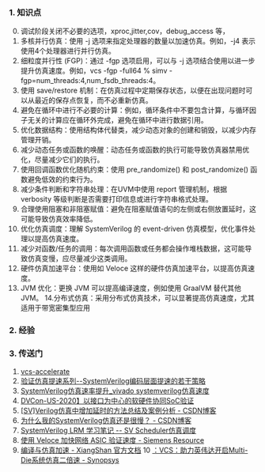 ### 1. 知识点
0. 调试阶段关闭不必要的选项，xproc,jitter,cov，debug_access 等，
1. 多核并行仿真：使用 -j 选项来指定处理器的数量以加速仿真。例如，-j4 表示使用4个处理器进行并行仿真。
2. 细粒度并行性 (FGP)：通过 -fgp 选项启用，可以与 -j 选项结合使用以进一步提升仿真速度。例如，vcs -fgp -full64 <otherOptions>% simv -fgp=num_threads:4,num_fsdb_threads:4。
3. 使用 save/restore 机制：在仿真过程中定期保存状态，以便在出现问题时可以从最近的保存点恢复，而不必重新仿真。
4. 避免在循环中进行不必要的计算：例如，循环条件中不要包含计算，与循环因子无关的计算应在循环外完成，避免在循环中进行数据引用。
5. 优化数据结构：使用结构体代替类，减少动态对象的创建和销毁，以减少内存管理开销。
6. 减少动态任务或函数的唤醒：动态任务或函数的执行可能导致仿真器禁用优化，尽量减少它们的执行。
7. 使用回调函数优化随机约束：使用 pre_randomize() 和 post_randomize() 函数避免低效的约束行为。
8. 减少条件判断和字符串处理：在UVM中使用 report 管理机制，根据 verbosity 等级判断是否需要打印信息或进行字符串格式处理。
9. 合理使用阻塞和非阻塞赋值：避免在阻塞赋值语句的左侧或右侧放置延时，这可能导致仿真效率降低。
10. 优化仿真调度：理解 SystemVerilog 的 event-driven 仿真模型，优化事件处理以提高仿真速度。
11. 减少对函数/任务的调用：每次调用函数或任务都会操作堆栈数据，这可能导致仿真变慢，应尽量减少这类调用。
12. 硬件仿真加速平台：使用如 Veloce 这样的硬件仿真加速平台，以提高仿真速度。
13. JVM 优化：更换 JVM 可以提高编译速度，例如使用 GraalVM 替代其他 JVM。
14.分布式仿真：采用分布式仿真技术，可以显著提高仿真速度，尤其适用于带宽密集型应用

### 2. 经验
### 3. 传送门
1. [vcs-accelerate](https://francisz.cn/2020/10/11/vcs-accelerate)
2. [验证仿真提速系列--SystemVerilog编码层面提速的若干策略](https://zhuanlan.zhihu.com/p/384492472)
3. [SystemVerilog仿真速率提升_vivado systemverilog仿真速度](https://blog.csdn.net/Michael177/article/details/125473167)
4. [DVCon-US-2020】以接口为中心的软硬件协同SoC验证](https://developer.aliyun.com/article/1072936)
5. [[SV]Verilog仿真中增加延时的方法总结及案例分析 - CSDN博客](https://blog.csdn.net/gsjthxy/article/details/106029996)
6. [为什么我的SystemVerilog仿真还是很慢？ - CSDN博客](https://blog.csdn.net/kevindas/article/details/107753486)
7. [SystemVerilog LRM 学习笔记 -- SV Scheduler仿真调度 ](https://blog.csdn.net/wonder_coole/article/details/82182850)
8. [使用 Veloce 加快网络 ASIC 验证速度 - Siemens Resource](https://resources.sw.siemens.com/zh-CN/white-paper-faster-network-verification-with-veloce)
9. [编译与仿真加速 - XiangShan 官方文档](https://xiangshan-doc.readthedocs.io/zh-cn/latest/tools/compile-and-sim/)
10 [：VCS：助力英伟达开启Multi-Die系统仿真二倍速 - Synopsys](https://www.synopsys.com/zh-cn/blogs/chip-design/vcs-multi-die.html)
